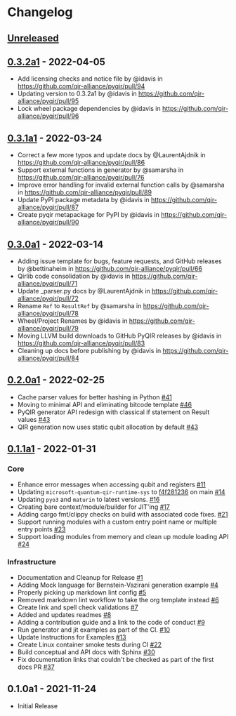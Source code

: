 # Changelog

## [Unreleased]

## [0.3.2a1] - 2022-04-05

- Add licensing checks and notice file by @idavis in https://github.com/qir-alliance/pyqir/pull/94
- Updating version to 0.3.2a1 by @idavis in https://github.com/qir-alliance/pyqir/pull/95
- Lock wheel package dependencies by @idavis in https://github.com/qir-alliance/pyqir/pull/96

## [0.3.1a1] - 2022-03-24

- Correct a few more typos and update docs by @LaurentAjdnik in https://github.com/qir-alliance/pyqir/pull/86
- Support external functions in generator by @samarsha in https://github.com/qir-alliance/pyqir/pull/76
- Improve error handling for invalid external function calls by @samarsha in https://github.com/qir-alliance/pyqir/pull/89
- Update PyPI package metadata by @idavis in https://github.com/qir-alliance/pyqir/pull/87
- Create pyqir metapackage for PyPI by @idavis in https://github.com/qir-alliance/pyqir/pull/90

## [0.3.0a1] - 2022-03-14

- Adding issue template for bugs, feature requests, and GitHub releases by @bettinaheim in https://github.com/qir-alliance/pyqir/pull/66
- Qirlib code consolidation by @idavis in https://github.com/qir-alliance/pyqir/pull/71
- Update _parser.py docs by @LaurentAjdnik in https://github.com/qir-alliance/pyqir/pull/72
- Rename `Ref` to `ResultRef` by @samarsha in https://github.com/qir-alliance/pyqir/pull/78
- Wheel/Project Renames by @idavis in https://github.com/qir-alliance/pyqir/pull/79
- Moving LLVM build downloads to GitHub PyQIR releases by @idavis in https://github.com/qir-alliance/pyqir/pull/83
- Cleaning up docs before publishing by @idavis in https://github.com/qir-alliance/pyqir/pull/84

## [0.2.0a1] - 2022-02-25

- Cache parser values for better hashing in Python [#41](https://github.com/qir-alliance/pyqir/pull/41)
- Moving to minimal API and eliminating bitcode template [#46](https://github.com/qir-alliance/pyqir/pull/46)
- PyQIR generator API redesign with classical if statement on Result values [#43](https://github.com/qir-alliance/pyqir/pull/43)
- QIR generation now uses static qubit allocation by default [#43](https://github.com/qir-alliance/pyqir/pull/43)

## [0.1.1a1] - 2022-01-31

### Core

- Enhance error messages when accessing qubit and registers [#11](https://github.com/qir-alliance/pyqir/pull/11)
- Updating `microsoft-quantum-qir-runtime-sys` to [f4f281236](https://github.com/microsoft/qsharp-runtime/commit/f4f28123601d8372a5fe120bdab1f2be25b51522) on main [#14](https://github.com/qir-alliance/pyqir/pull/14)
- Updating `pyo3` and `maturin` to latest versions. [#16](https://github.com/qir-alliance/pyqir/pull/16)
- Creating bare context/module/builder for JIT'ing [#17](https://github.com/qir-alliance/pyqir/pull/17)
- Adding cargo fmt/clippy checks on build with associated code fixes. [#21](https://github.com/qir-alliance/pyqir/pull/21)
- Support running modules with a custom entry point name or multiple entry points [#23](https://github.com/qir-alliance/pyqir/pull/23)
- Support loading modules from memory and clean up module loading API [#24](https://github.com/qir-alliance/pyqir/pull/24)

### Infrastructure

- Documentation and Cleanup for Release [#1](https://github.com/qir-alliance/pyqir/pull/1)
- Adding Mock language for Bernstein-Vazirani generation example [#4](https://github.com/qir-alliance/pyqir/pull/4)
- Properly picking up markdown lint config [#5](https://github.com/qir-alliance/pyqir/pull/5)
- Removed markdown lint workflow to take the org template instead [#6](https://github.com/qir-alliance/pyqir/pull/6)
- Create link and spell check validations [#7](https://github.com/qir-alliance/pyqir/pull/7)
- Added and updates readmes [#8](https://github.com/qir-alliance/pyqir/pull/8)
- Adding a contribution guide and a link to the code of conduct [#9](https://github.com/qir-alliance/pyqir/pull/9)
- Run generator and jit examples as part of the CI. [#10](https://github.com/qir-alliance/pyqir/pull/10)
- Update Instructions for Examples [#13](https://github.com/qir-alliance/pyqir/pull/13)
- Create Linux container smoke tests during CI [#22](https://github.com/qir-alliance/pyqir/pull/22)
- Build conceptual and API docs with Sphinx [#30](https://github.com/qir-alliance/pyqir/pull/30)
- Fix documentation links that couldn't be checked as part of the first docs PR [#37](https://github.com/qir-alliance/pyqir/pull/37)

## 0.1.0a1 - 2021-11-24

- Initial Release

[Unreleased]: https://github.com/qir-alliance/pyqir/compare/v0.3.2a1...HEAD
[0.3.2a1]: https://github.com/qir-alliance/pyqir/compare/v0.3.1a1...v0.3.2a1
[0.3.1a1]: https://github.com/qir-alliance/pyqir/compare/v0.3.0a1...v0.3.1a1
[0.3.0a1]: https://github.com/qir-alliance/pyqir/compare/v0.2.0a1...v0.3.0a1
[0.2.0a1]: https://github.com/qir-alliance/pyqir/compare/v0.1.0a1...v0.2.0a1
[0.1.1a1]: https://github.com/qir-alliance/pyqir/compare/v0.1.0a1...v0.1.1a1
